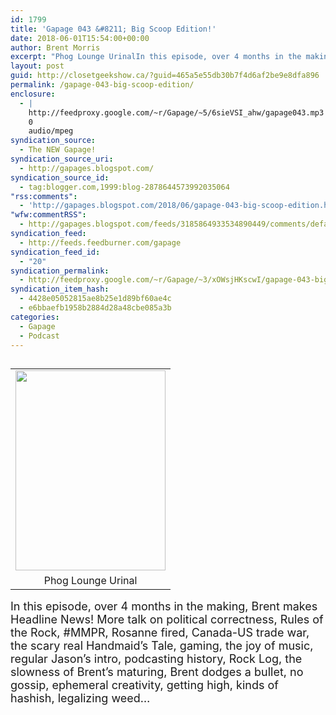```yaml
---
id: 1799
title: 'Gapage 043 &#8211; Big Scoop Edition!'
date: 2018-06-01T15:54:00+00:00
author: Brent Morris
excerpt: "Phog Lounge UrinalIn this episode, over 4 months in the making, Brent makes Headline News! More talk on political correctness, Rules of the Rock, #MMPR, Rosanne fired, Canada-US trade war, the scary real Handmaid's Tale, gaming, the joy of music, regul..."
layout: post
guid: http://closetgeekshow.ca/?guid=465a5e55db30b7f4d6af2be9e8dfa896
permalink: /gapage-043-big-scoop-edition/
enclosure:
  - |
    http://feedproxy.google.com/~r/Gapage/~5/6sieVSI_ahw/gapage043.mp3
    0
    audio/mpeg
syndication_source:
  - The NEW Gapage!
syndication_source_uri:
  - http://gapages.blogspot.com/
syndication_source_id:
  - tag:blogger.com,1999:blog-2878644573992035064
"rss:comments":
  - 'http://gapages.blogspot.com/2018/06/gapage-043-big-scoop-edition.html#comment-form'
"wfw:commentRSS":
  - http://gapages.blogspot.com/feeds/3185864933534890449/comments/default
syndication_feed:
  - http://feeds.feedburner.com/gapage
syndication_feed_id:
  - "20"
syndication_permalink:
  - http://feedproxy.google.com/~r/Gapage/~3/xOWsjHKscwI/gapage-043-big-scoop-edition.html
syndication_item_hash:
  - 4428e05052815ae8b25e1d89bf60ae4c
  - e6bbaefb1958b2884d28a48cbe085a3b
categories:
  - Gapage
  - Podcast
---
```

<div class="separator" style="clear: both; text-align: center;">
</div>

<table cellpadding="0" cellspacing="0" class="tr-caption-container" style="float: left; margin-right: 1em; text-align: left;">
  <tr>
    <td style="text-align: center;">
      <a href="https://2.bp.blogspot.com/-CErUEeFs-YI/WxFsDsLbrnI/AAAAAAAADPg/F1nVGajHNxEfDjHqFfpAhgvL7BvEOzg1wCLcBGAs/s1600/Phogurinal.JPG" imageanchor="1" style="clear: left; margin-bottom: 1em; margin-left: auto; margin-right: auto;"><img border="0" data-original-height="1600" data-original-width="1200" height="320" src="https://2.bp.blogspot.com/-CErUEeFs-YI/WxFsDsLbrnI/AAAAAAAADPg/F1nVGajHNxEfDjHqFfpAhgvL7BvEOzg1wCLcBGAs/s320/Phogurinal.JPG" width="240" /></a>
    </td>
  </tr>
  
  <tr>
    <td class="tr-caption" style="text-align: center;">
      Phog Lounge Urinal
    </td>
  </tr>
</table>

<span style="font-size: large;">In this episode, over 4 months in the making, Brent makes Headline News! More talk on political correctness, Rules of the Rock, #MMPR, Rosanne fired, Canada-US trade war, the scary real Handmaid&#8217;s Tale, gaming, the joy of music, regular Jason&#8217;s intro, podcasting history, Rock Log, the slowness of Brent&#8217;s maturing, Brent dodges a bullet, no gossip, ephemeral creativity, getting high, kinds of hashish, legalizing weed&#8230;</span><img src="http://feeds.feedburner.com/~r/Gapage/~4/xOWsjHKscwI" height="1" width="1" alt="" />